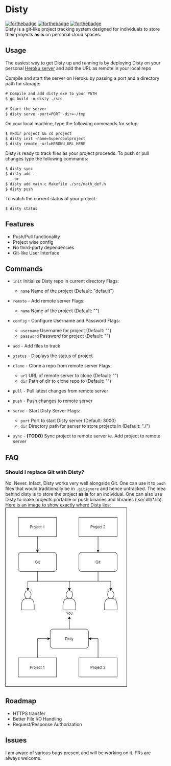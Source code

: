 # Disty
[![forthebadge](https://forthebadge.com/images/badges/made-with-go.svg)](https://forthebadge.com) [![forthebadge](https://forthebadge.com/images/badges/0-percent-optimized.svg)](https://forthebadge.com) [![forthebadge](https://forthebadge.com/images/badges/not-a-bug-a-feature.svg)](https://forthebadge.com)
<br/>
Disty is a git-like project tracking system designed for individuals to store their projects **as is** on personal cloud spaces.

## Usage
The easiest way to get Disty up and running is by deploying Disty on your personal [Heroku server](https://www.heroku.com/) and add the URL as remote in your local repo

Compile and start the server on Heroku by passing a port and a directory path for storage:
```shell
# Compile and add disty.exe to your PATH
$ go build -o disty ./src

# Start the server
$ disty serve -port=PORT -dir=~/tmp
```
On your local machine, type the following commands for setup:
```shell
$ mkdir project && cd project
$ disty init -name=Supercoolproject
$ disty remote -url=HEROKU_URL_HERE
```

Disty is ready to track files as your project proceeds. To push or pull changes type the following commands:
```shell
$ disty sync
$ disty add .
	or
$ disty add main.c Makefile ./src/math_def.h
$ disty push
```

To watch the current status of your project:
```shell
$ disty status
```

## Features
- Push/Pull functionality
- Project wise config
- No third-party dependencies
- Git-like User Interface


## Commands
- `init`
	Initialize Disty repo in current directory
	Flags:
	- `name` Name of the project (Default: "default")

- `remote` - Add remote server
	Flags:
	- `name` Name of the project (Default: "")
- `config` - Configure Username and Password
	Flags:
	- `username` Username for project (Default: "")
	- `password` Password for project (Default: "")
- `add` - Add files to track
- `status` - Displays the status of project
- `clone` - Clone a repo from remote server
	Flags:
	- `url` URL of remote server to clone (Default: "")
	- `dir` Path of dir to clone repo to (Default: "")
- `pull` - Pull latest changes from remote server
- `push` - Push changes to remote server
- `serve` - Start Disty Server
	Flags:
	- `port` Port to start Disty server (Default: 3000)
	- `dir` Directory path for server to store projects in (Default: "./")
- `sync` - **(TODO)** Sync project to remote server ie. Add project to remote server

## FAQ
### Should I replace Git with Disty?
No. Never. Infact, Disty works very well alongside Git. One can use it to `push` files that would traditionally be in `.gitignore` and hence untracked. The idea behind disty is to store the project **as is** for an individual. One can also use Disty to make projects portable or push binaries and libraries (*.so/*.dll/*.lib). Here is an image to show exactly where Disty lies:
![Disty](disty.jpg)

## Roadmap
- HTTPS transfer
- Better File I/O Handling
- Request/Response Authorization

## Issues
I am aware of various bugs present and will be working on it. PRs are always welcome.